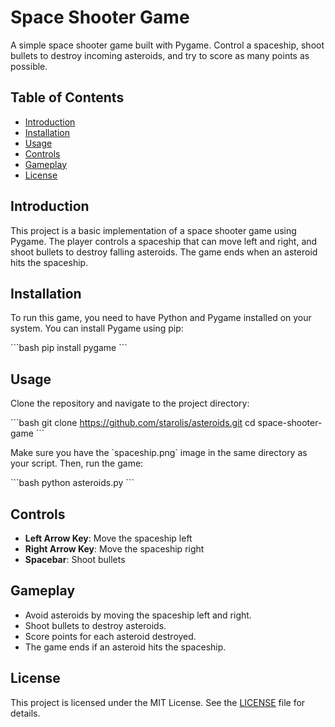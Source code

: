 
# Space Shooter Game

A simple space shooter game built with Pygame. Control a spaceship, shoot bullets to destroy incoming asteroids, and try to score as many points as possible.

## Table of Contents
- [Introduction](#introduction)
- [Installation](#installation)
- [Usage](#usage)
- [Controls](#controls)
- [Gameplay](#gameplay)
- [License](#license)

## Introduction
This project is a basic implementation of a space shooter game using Pygame. The player controls a spaceship that can move left and right, and shoot bullets to destroy falling asteroids. The game ends when an asteroid hits the spaceship.

## Installation
To run this game, you need to have Python and Pygame installed on your system. You can install Pygame using pip:

\`\`\`bash
pip install pygame
\`\`\`

## Usage
Clone the repository and navigate to the project directory:

\`\`\`bash
git clone https://github.com/starolis/asteroids.git
cd space-shooter-game
\`\`\`

Make sure you have the \`spaceship.png\` image in the same directory as your script. Then, run the game:

\`\`\`bash
python asteroids.py
\`\`\`

## Controls
- **Left Arrow Key**: Move the spaceship left
- **Right Arrow Key**: Move the spaceship right
- **Spacebar**: Shoot bullets

## Gameplay
- Avoid asteroids by moving the spaceship left and right.
- Shoot bullets to destroy asteroids.
- Score points for each asteroid destroyed.
- The game ends if an asteroid hits the spaceship.

## License
This project is licensed under the MIT License. See the [LICENSE](LICENSE) file for details.
